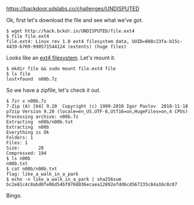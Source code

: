 https://backdoor.sdslabs.co/challenges/UNDISPUTED

Ok, first let's download the file and see what we've got.

```
$ wget http://hack.bckdr.in/UNDISPUTED/file.ext4
$ file file.ext4
file.ext4: Linux rev 1.0 ext4 filesystem data, UUID=088c23fa-b15c-4439-b709-990571544124 (extents) (huge files)
```

Looks like an [ext4 filesystem](https://en.wikipedia.org/wiki/Ext4). Let's mount it.

```
$ mkdir file && sudo mount file.ext4 file
$ ls file
lost+found  n00b.7z
```

So we have a zipfile, let's check it out.

```
$ 7zr x n00b.7z
7-Zip (A) [64] 9.20  Copyright (c) 1999-2010 Igor Pavlov  2010-11-18
p7zip Version 9.20 (locale=en_US.UTF-8,Utf16=on,HugeFiles=on,4 CPUs)
Processing archive: n00b.7z
Extracting  n00b/n00b.txt
Extracting  n00b
Everything is Ok
Folders: 1
Files: 1
Size:       28
Compressed: 194
$ ls n00b
n00b.txt
$ cat n00b/n00b.txt
flag: like_a_walk_in_a_park
$ echo -n like_a_walk_in_a_park | sha256sum
bc2e81c4c8abd0fe06d54bf0768036ecaea12892efdd6cd567235c84a16c8c07
```

Bingo.
